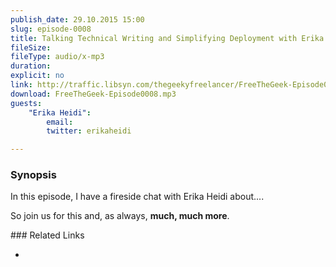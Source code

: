 ```yaml
---
publish_date: 29.10.2015 15:00
slug: episode-0008
title: Talking Technical Writing and Simplifying Deployment with Erika Heidi
fileSize:
fileType: audio/x-mp3
duration:
explicit: no
link: http://traffic.libsyn.com/thegeekyfreelancer/FreeTheGeek-Episode0008.mp3
download: FreeTheGeek-Episode0008.mp3
guests:
    "Erika Heidi":
        email:
        twitter: erikaheidi

---
```

### Synopsis

In this episode, I have a fireside chat with Erika Heidi about....

So join us for this and, as always, **much, much more**.

### Related Links

-
